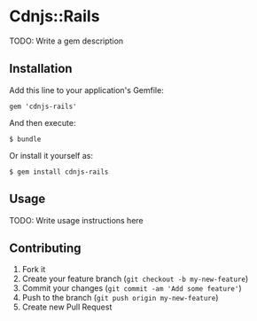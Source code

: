 # Cdnjs::Rails

TODO: Write a gem description

## Installation

Add this line to your application's Gemfile:

    gem 'cdnjs-rails'

And then execute:

    $ bundle

Or install it yourself as:

    $ gem install cdnjs-rails

## Usage

TODO: Write usage instructions here

## Contributing

1. Fork it
2. Create your feature branch (`git checkout -b my-new-feature`)
3. Commit your changes (`git commit -am 'Add some feature'`)
4. Push to the branch (`git push origin my-new-feature`)
5. Create new Pull Request
